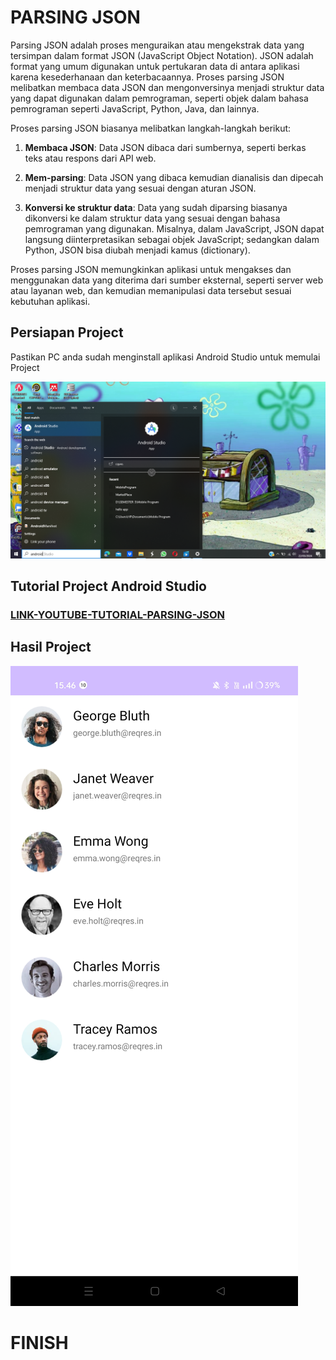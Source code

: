 # PARSING JSON

Parsing JSON adalah proses menguraikan atau mengekstrak data yang tersimpan dalam format JSON (JavaScript Object Notation). JSON adalah format yang umum digunakan untuk pertukaran data di antara aplikasi karena kesederhanaan dan keterbacaannya. Proses parsing JSON melibatkan membaca data JSON dan mengonversinya menjadi struktur data yang dapat digunakan dalam pemrograman, seperti objek dalam bahasa pemrograman seperti JavaScript, Python, Java, dan lainnya.

Proses parsing JSON biasanya melibatkan langkah-langkah berikut:

1. **Membaca JSON**: Data JSON dibaca dari sumbernya, seperti berkas teks atau respons dari API web.

2. **Mem-parsing**: Data JSON yang dibaca kemudian dianalisis dan dipecah menjadi struktur data yang sesuai dengan aturan JSON.

3. **Konversi ke struktur data**: Data yang sudah diparsing biasanya dikonversi ke dalam struktur data yang sesuai dengan bahasa pemrograman yang digunakan. Misalnya, dalam JavaScript, JSON dapat langsung diinterpretasikan sebagai objek JavaScript; sedangkan dalam Python, JSON bisa diubah menjadi kamus (dictionary).

Proses parsing JSON memungkinkan aplikasi untuk mengakses dan menggunakan data yang diterima dari sumber eksternal, seperti server web atau layanan web, dan kemudian memanipulasi data tersebut sesuai kebutuhan aplikasi.

## Persiapan Project

Pastikan PC anda sudah menginstall aplikasi Android Studio untuk memulai Project

![IMG](pictures/S1.png)

## Tutorial Project Android Studio

### [LINK-YOUTUBE-TUTORIAL-PARSING-JSON](https://youtu.be/W4jsxWnbLyc?si=VOMYRy8kbfNKzx_L)

## Hasil Project

![IMG](pictures/S2.jpg)

# FINISH
